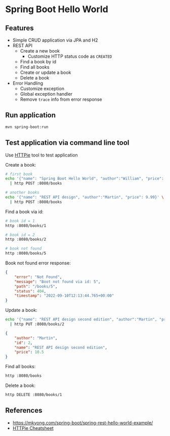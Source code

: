# Spring Boot Hello World

## Features

- Simple CRUD application via JPA and H2
- REST API
    - Create a new book
        - Customize HTTP status code as `CREATED`
    - Find a book by id
    - Find all books
    - Create or update a book
    - Delete a book
- Error Handling
    - Customize exception
    - Global exception handler
    - Remove `trace` info from error response
    

## Run application

```bash
mvn spring-boot:run
```

## Test application via command line tool

Use [HTTPie](https://github.com/httpie/httpie) tool to test application

Create a book:
```bash
# first book
echo '{"name": "Spring Boot Hello World", "author":"William", "price": 8.88}' \
  | http POST :8080/books

# another books
echo '{"name": "REST API design", "author":"Martin", "price": 9.99}' \
  | http POST :8080/books
```

Find a book via id:
```bash
# book id = 1
http :8080/books/1

# book id = 2
http :8080/books/2

# book not found
http :8080/books/5
```

Book not found error response:
```json
{
    "error": "Not Found",
    "message": "Boot not found via id: 5",
    "path": "/books/5",
    "status": 404,
    "timestamp": "2022-09-10T12:13:44.765+00:00"
}
```

Update a book:
```bash
echo '{"name": "REST API design second edition", "author":"Martin", "price": 10.5}' \
  | http PUT :8080/books/2
```

```json
{
    "author": "Martin",
    "id": 2,
    "name": "REST API design second edition",
    "price": 10.5
}
```

Find all books:
```bash
http :8080/books
```

Delete a book:
```bash
http DELETE :8080/books/1
```

## References

- https://mkyong.com/spring-boot/spring-rest-hello-world-example/
- [HTTPie Cheatsheet](https://devhints.io/httpie)